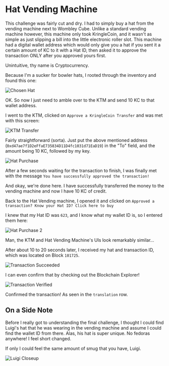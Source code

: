 # Hat Vending Machine

This challenge was fairly cut and dry. I had to simply buy a hat from the vending machine next to Wombley Cube. Unlike a standard vending machine however, this machine only took KringleCoin, and it wasn't as simple as just slipping a bill into the little electronic roller slot. This machine had a digital wallet address which would only give you a hat if you sent it a certain amount of KC to it with a Hat ID, then asked it to approve the transaction ONLY after you approved yours first.

Unintuitive, thy name is Cryptocurrency.

Because I'm a sucker for bowler hats, I rooted through the inventory and found this one:

![Chosen Hat](/img/burning/chosenhat.png)

OK. So now I just need to amble over to the KTM and send 10 KC to that wallet address.

I went to the KTM, clicked on `Approve a KringleCoin Transfer` and was met with this screen:

![KTM Transfer](/img/burning/ktmtransfer.png)

Fairly straightforward (sorta). Just put the above mentioned address (`0xd47ae7f1D2eFfaE735834D11D4fc1031d71EaD19`) in the "To" field, and the amount being 10 KC, followed by my key.


![Hat Purchase](/img/burning/hatpurchase.png)

After a few seconds waiting for the transaction to finish, I was finally met with the message `You have successfully approved the transaction!`

And okay, we're done here. I have successfully transferred the money to the vending machine and now I have 10 KC of credit.

Back to the Hat Vending machine, I opened it and clicked on `Approved a transaction? Know your Hat ID? Click here to buy`

I knew that my Hat ID was `623`, and I know what my wallet ID is, so I entered them here:

![Hat Purchase 2](/img/burning/hatpurchase2.png)

Man, the KTM and Hat Vending Machine's UIs look remarkably similar...

After about 10 to 20 seconds later, I received my hat and transaction ID, which was located on Block `101725`.

![Transaction Succeeded](/img/burning/transactionsucceeded.png)

I can even confirm that by checking out the Blockchain Explorer!

![Transaction Verified](/img/burning/transactionverified.png)

Confirmed the transaction! As seen in the `translation` row.

## On a Side Note

Before I really got to understanding the final challenge, I thought I could find Luigi's hat that he was wearing in the vending machine and assume I could find the wallet ID from there. Alas, his hat is super unique. No fedoras anywhere! I feel short changed.

If only I could feel the same amount of smug that you have, Luigi.

![Luigi Closeup](/img/burning/luigi-closeup.png)